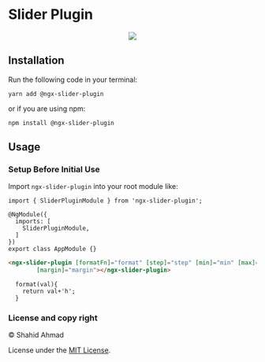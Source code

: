 # Slider Plugin


<p align="center">
  <a href="https://twitter.com/__bangash"><img src="https://img.shields.io/twitter/follow/__bangash.svg?label=Follow"/></a>
</p>



## Installation

Run the following code in your terminal:

```
yarn add @ngx-slider-plugin
```

or if you are using npm:

```
npm install @ngx-slider-plugin
```

## Usage

### Setup Before Initial Use

Import `ngx-slider-plugin` into your root module like:

```TS
import { SliderPluginModule } from 'ngx-slider-plugin';

@NgModule({
  imports: [
    SliderPluginModule,
  ]
})
export class AppModule {}
```

```html
<ngx-slider-plugin [formatFn]="format" [step]="step" [min]="min" [max]="max" [formControl]="dates"
        [margin]="margin"></ngx-slider-plugin>
```

```TS
  format(val){
    return val+'h';
  }
```
### License and copy right
&copy; Shahid Ahmad

License under the [MIT License](LICENSE).
